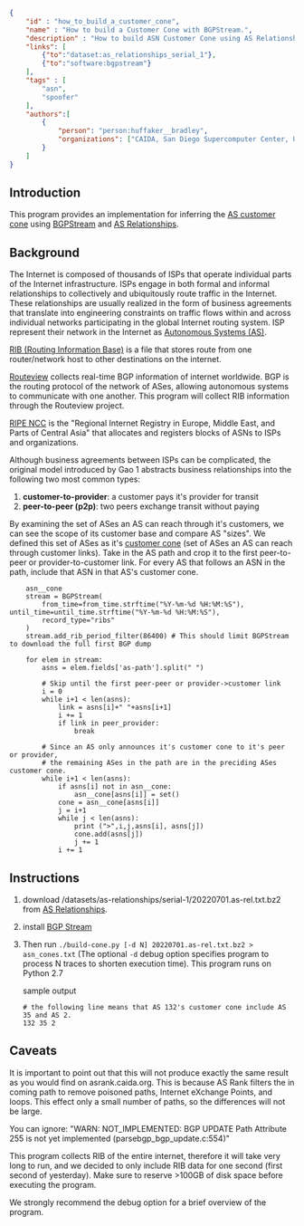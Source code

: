 ~~~json
{
    "id" : "how_to_build_a_customer_cone",
    "name" : "How to build a Customer Cone with BGPStream.",
    "description" : "How to build ASN Customer Cone using AS Relationship data and BGPStream.",
    "links": [
        {"to":"dataset:as_relationships_serial_1"},
        {"to":"software:bgpstream"}
    ],
    "tags" : [
        "asn",
        "spoofer"
    ],
    "authors":[
        {
            "person": "person:huffaker__bradley",
            "organizations": ["CAIDA, San Diego Supercomputer Center, University of California San Diego"]
        }
    ]
}
~~~

## Introduction

This program provides an implementation for inferring the <a href="https://asrank.caida.org/about#cone">AS customer cone</a>
using <a href="https://bgpstream.caida.org/">BGPStream</a> and <a href="https://www.caida.org/catalog/datasets/as-relationships/">AS
Relationships</a>.

## Background

The Internet is composed of thousands of ISPs that operate individual parts of the Internet infrastructure. 
ISPs engage in both formal and informal relationships to collectively and ubiquitously route traffic in the Internet. 
These relationships are usually realized in the form of business agreements that translate into engineering constraints 
on traffic flows within and across individual networks participating in the global Internet routing system.
ISP represent their network in the Internet as 
<a href="https://en.wikipedia.org/wiki/Autonomous_system_%28Internet%29">Autonomous Systems (AS)</a>.

<a href="https://en.wikipedia.org/wiki/Routing_table#:~:text=In%20computer%20networking%2C%20a%20routing,distances)%20associated%20with%20those%20routes.">RIB (Routing Information Base)</a> 
is a file that stores route from one router/network host to other destinations on the internet.

<a href="http://www.routeviews.org/routeviews/">Routeview</a> collects real-time BGP information of internet worldwide.
BGP is the routing protocol of the network of ASes, allowing autonomous systems to communicate with one another. This program will 
collect RIB information through the Routeview project.

<a href="https://www.ripe.net/">RIPE NCC</a> is the "Regional Internet Registry in Europe, Middle East, and Parts of Central Asia"
that allocates and registers blocks of ASNs to ISPs and organizations.  


Although business agreements between ISPs can be complicated, the original model introduced by Gao 1 abstracts business relationships 
into the following two most common types:

 1. **customer-to-provider**: a customer pays it's provider for transit
 1. **peer-to-peer (p2p)**: two peers exchange transit without paying



By examining the set of ASes an AS can reach through it's customers, we can see the scope of 
its customer base and compare AS "sizes". We defined this set of ASes as it's <a href="https://www.caida.org/catalog/papers/2013_asrank/asrank.pdf">
customer cone</a> (set of ASes an AS can reach through customer links).
Take in the AS path and crop it to the first peer-to-peer or provider-to-customer link.
For every AS that follows an ASN in the path, include that ASN in that AS's customer cone.

~~~
    asn__cone
    stream = BGPStream(
        from_time=from_time.strftime("%Y-%m-%d %H:%M:%S"), until_time=until_time.strftime("%Y-%m-%d %H:%M:%S"),
        record_type="ribs"
    )
    stream.add_rib_period_filter(86400) # This should limit BGPStream to download the full first BGP dump

    for elem in stream:
        asns = elem.fields['as-path'].split(" ")

        # Skip until the first peer-peer or provider->customer link
        i = 0
        while i+1 < len(asns):
            link = asns[i]+" "+asns[i+1] 
            i += 1
            if link in peer_provider:
                break

        # Since an AS only announces it's customer cone to it's peer or provider,
        # the remaining ASes in the path are in the preciding ASes customer cone.
        while i+1 < len(asns):
            if asns[i] not in asn__cone:
                asn__cone[asns[i]] = set()
            cone = asn__cone[asns[i]]
            j = i+1
            while j < len(asns):
                print (">",i,j,asns[i], asns[j])
                cone.add(asns[j])
                j += 1
            i += 1
~~~


## Instructions

1. download /datasets/as-relationships/serial-1/20220701.as-rel.txt.bz2 from 
<a href="https://www.caida.org/catalog/datasets/as-relationships/">AS Relationships</a>.
2. install <a href="https://bgpstream.caida.org/v2-whats-new"> BGP Stream </a>
3. Then run ``./build-cone.py [-d N] 20220701.as-rel.txt.bz2 > asn_cones.txt``
   (The optional ``-d`` debug option specifies program to process N traces to shorten execution time).
   This program runs on Python 2.7


   sample output
   ~~~
   # the following line means that AS 132's customer cone include AS 35 and AS 2.
   132 35 2
   ~~~

## Caveats

It is important to point out that this will not produce exactly the same result as 
you would find on asrank.caida.org.  This is because AS Rank filters the in coming 
path to remove poisoned paths, Internet eXchange Points, and loops.  This effect
only a small number of paths, so the differences will not be large.

You can ignore: "WARN: NOT_IMPLEMENTED: BGP UPDATE Path Attribute 255 is not yet implemented (parsebgp_bgp_update.c:554)"

This program collects RIB of the entire internet, therefore it will take very long to run, and we decided to only
include RIB data for one second (first second of yesterday). Make sure to reserve >100GB of disk space before executing the program.


We strongly recommend the debug option for a brief overview of the program. 